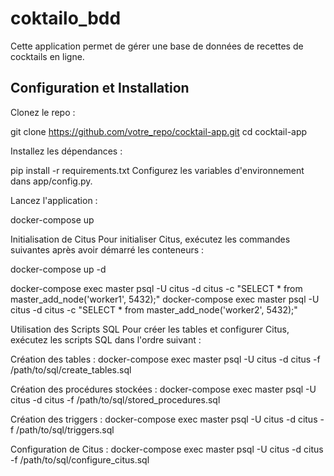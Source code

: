 # coktailo_bdd

Cette application permet de gérer une base de données de recettes de cocktails en ligne.

## Configuration et Installation

Clonez le repo :

git clone https://github.com/votre_repo/cocktail-app.git
cd cocktail-app

Installez les dépendances :

pip install -r requirements.txt
Configurez les variables d'environnement dans app/config.py.

Lancez l'application :

docker-compose up


Initialisation de Citus
Pour initialiser Citus, exécutez les commandes suivantes après avoir démarré les conteneurs :

docker-compose up -d

docker-compose exec master psql -U citus -d citus -c "SELECT * from master_add_node('worker1', 5432);"
docker-compose exec master psql -U citus -d citus -c "SELECT * from master_add_node('worker2', 5432);"

Utilisation des Scripts SQL
Pour créer les tables et configurer Citus, exécutez les scripts SQL dans l'ordre suivant :

Création des tables :
docker-compose exec master psql -U citus -d citus -f /path/to/sql/create_tables.sql

Création des procédures stockées :
docker-compose exec master psql -U citus -d citus -f /path/to/sql/stored_procedures.sql

Création des triggers :
docker-compose exec master psql -U citus -d citus -f /path/to/sql/triggers.sql

Configuration de Citus :
docker-compose exec master psql -U citus -d citus -f /path/to/sql/configure_citus.sql
